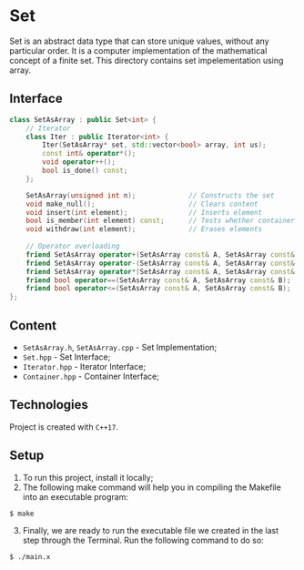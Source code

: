 # Set
Set is an abstract data type that can store unique values, without any particular 
order. It is a computer implementation of the mathematical concept of a finite 
set. This directory contains set impelementation using array.

## Interface
```cpp
class SetAsArray : public Set<int> {
    // Iterator
    class Iter : public Iterator<int> {
        Iter(SetAsArray* set, std::vector<bool> array, int us);
        const int& operator*();
        void operator++();
        bool is_done() const;
    };

    SetAsArray(unsigned int n);             // Constructs the set
    void make_null();                       // Clears content
    void insert(int element);               // Inserts element 
    bool is_member(int element) const;      // Tests whether container contain element
    void withdraw(int element);             // Erases elements
    
    // Operator overloading
    friend SetAsArray operator+(SetAsArray const& A, SetAsArray const& B);
    friend SetAsArray operator-(SetAsArray const& A, SetAsArray const& B);
    friend SetAsArray operator*(SetAsArray const& A, SetAsArray const& B);
    friend bool operator==(SetAsArray const& A, SetAsArray const& B);
    friend bool operator<=(SetAsArray const& A, SetAsArray const& B);
};
```

## Content
* ```SetAsArray.h```,  ```SetAsArray.cpp``` - Set Implementation;
* ```Set.hpp``` - Set Interface;
* ```Iterator.hpp``` - Iterator Interface;
* ```Container.hpp``` - Container Interface;

## Technologies
Project is created with ```C++17```.

## Setup
1. To run this project, install it locally;
2. The following make command will help you in compiling the Makefile into an executable program:
```
$ make
```
3. Finally, we are ready to run the executable file we created in the last step through the Terminal. Run the following command to do so:
``` 
$ ./main.x
```
